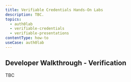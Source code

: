 ```yaml
---
title: Verifiable Credentials Hands-On Labs
description: TBC. 
topics:
  - auth0lab
  - verifiable-credentials
  - verifiable-presentations
contentType: how-to
useCase: auth0lab
---
```

## Developer Walkthrough - Verification

TBC
